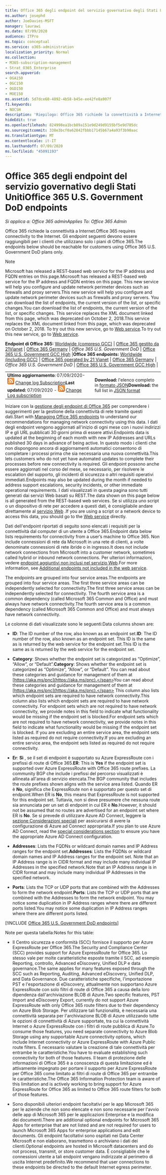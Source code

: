 ```yaml
---
title: Office 365 degli endpoint del servizio governativo degli Stati Uniti
ms.author: josephd
author: JoeDavies-MSFT
manager: laurawi
ms.date: 07/09/2020
audience: ITPro
ms.topic: conceptual
ms.service: o365-administration
localization_priority: Normal
ms.collection:
- M365-subscription-management
- Strat_O365_Enterprise
search.appverid:
- OGA150
- OGC150
- OGD150
- MOE150
ms.assetid: 5d7dce60-4892-4b58-b45e-ee42fe8a907f
f1.keywords:
- NOCSH
description: 'Riepilogo: Office 365 richiede la connettività a Internet. Gli endpoint seguenti devono essere raggiungibili per i clienti che utilizzano solo i piani di Office 365.'
hideEdit: true
ms.openlocfilehash: 824998ea1bcb89a151e9d249d9155bf5e9d785dc
ms.sourcegitcommit: 338e3bcf0a62842fbbb17145b67a4a93f3b90aac
ms.translationtype: MT
ms.contentlocale: it-IT
ms.lasthandoff: 07/09/2020
ms.locfileid: "45091193"
---
```

# <a name="office-365-us-government-dod-endpoints"></a><span data-ttu-id="7bba5-104">Office 365 degli endpoint del servizio governativo degli Stati Uniti</span><span class="sxs-lookup"><span data-stu-id="7bba5-104">Office 365 U.S. Government DoD endpoints</span></span>

<span data-ttu-id="7bba5-105">*Si applica a: Office 365 admin*</span><span class="sxs-lookup"><span data-stu-id="7bba5-105">*Applies To: Office 365 Admin*</span></span>

 <span data-ttu-id="7bba5-106">Office 365 richiede la connettività a Internet.</span><span class="sxs-lookup"><span data-stu-id="7bba5-106">Office 365 requires connectivity to the Internet.</span></span> <span data-ttu-id="7bba5-107">Gli endpoint seguenti devono essere raggiungibili per i clienti che utilizzano solo i piani di Office 365.</span><span class="sxs-lookup"><span data-stu-id="7bba5-107">The endpoints below should be reachable for customers using Office 365 U.S. Government DoD plans only.</span></span>
  
> [!NOTE]
> <span data-ttu-id="7bba5-108">Microsoft has released a REST-based web service for the IP address and FQDN entries on this page.</span><span class="sxs-lookup"><span data-stu-id="7bba5-108">Microsoft has released a REST-based web service for the IP address and FQDN entries on this page.</span></span> <span data-ttu-id="7bba5-109">This new service will help you configure and update network perimeter devices such as firewalls and proxy servers.</span><span class="sxs-lookup"><span data-stu-id="7bba5-109">This new service will help you configure and update network perimeter devices such as firewalls and proxy servers.</span></span> <span data-ttu-id="7bba5-110">You can download the list of endpoints, the current version of the list, or specific changes.</span><span class="sxs-lookup"><span data-stu-id="7bba5-110">You can download the list of endpoints, the current version of the list, or specific changes.</span></span> <span data-ttu-id="7bba5-111">This service replaces the XML document linked from this page, which was deprecated on October 2, 2018.</span><span class="sxs-lookup"><span data-stu-id="7bba5-111">This service replaces the XML document linked from this page, which was deprecated on October 2, 2018.</span></span> <span data-ttu-id="7bba5-112">To try out this new service, go to [Web service](office-365-ip-web-service.md).</span><span class="sxs-lookup"><span data-stu-id="7bba5-112">To try out this new service, go to [Web service](office-365-ip-web-service.md).</span></span>
  
 <span data-ttu-id="7bba5-113">**Endpoint di Office 365:** [Worldwide (compreso GCC)](urls-and-ip-address-ranges.md) | [Office 365 gestito da 21Vianet](urls-and-ip-address-ranges-21vianet.md)  | [Office 365 Germany](office-365-germany-endpoints.md) | *Office 365 U.S. Government DoD* | [Office 365 U.S. Government GCC High](office-365-u-s-government-gcc-high-endpoints.md) |</span><span class="sxs-lookup"><span data-stu-id="7bba5-113">**Office 365 endpoints:** [Worldwide (including GCC)](urls-and-ip-address-ranges.md) | [Office 365 operated by 21 Vianet](urls-and-ip-address-ranges-21vianet.md)  | [Office 365 Germany](office-365-germany-endpoints.md) | *Office 365 U.S. Government DoD* | [Office 365 U.S. Government GCC High](office-365-u-s-government-gcc-high-endpoints.md) |</span></span>
  
|||
|:-----|:-----|
|<span data-ttu-id="7bba5-114">**Ultimo aggiornamento:** 07/09/2020- ![ RSS ](media/5dc6bb29-25db-4f44-9580-77c735492c4b.png) [Change log Subscription](https://endpoints.office.com/version/USGOVDoD?allversions=true&format=rss&clientrequestid=b10c5ed1-bad1-445f-b386-b919946339a7)</span><span class="sxs-lookup"><span data-stu-id="7bba5-114">**Last updated:** 07/09/2020 - ![RSS](media/5dc6bb29-25db-4f44-9580-77c735492c4b.png) [Change Log subscription](https://endpoints.office.com/version/USGOVDoD?allversions=true&format=rss&clientrequestid=b10c5ed1-bad1-445f-b386-b919946339a7)</span></span> <br/> |<span data-ttu-id="7bba5-115">**Download:** l'elenco completo in [formato JSON](https://endpoints.office.com/endpoints/USGOVDoD?clientrequestid=b10c5ed1-bad1-445f-b386-b919946339a7)</span><span class="sxs-lookup"><span data-stu-id="7bba5-115">**Download:** the full list in [JSON format](https://endpoints.office.com/endpoints/USGOVDoD?clientrequestid=b10c5ed1-bad1-445f-b386-b919946339a7)</span></span> <br/> |

 <span data-ttu-id="7bba5-116">Iniziare con la [gestione degli endpoint di Office 365](managing-office-365-endpoints.md) per comprendere i suggerimenti per la gestione della connettività di rete tramite questi dati.</span><span class="sxs-lookup"><span data-stu-id="7bba5-116">Start with [Managing Office 365 endpoints](managing-office-365-endpoints.md) to understand our recommendations for managing network connectivity using this data.</span></span> <span data-ttu-id="7bba5-117">I dati degli endpoint vengono aggiornati all'inizio di ogni mese con i nuovi indirizzi IP e gli URL pubblicati 30 giorni prima di essere attivi.</span><span class="sxs-lookup"><span data-stu-id="7bba5-117">Endpoints data is updated at the beginning of each month with new IP Addresses and URLs published 30 days in advance of being active.</span></span> <span data-ttu-id="7bba5-118">In questo modo i clienti che non dispongono ancora di aggiornamenti automatici consentono di completare i processi prima che sia necessaria una nuova connettività.</span><span class="sxs-lookup"><span data-stu-id="7bba5-118">This lets customers who do not yet have automated updates to complete their processes before new connectivity is required.</span></span> <span data-ttu-id="7bba5-119">Gli endpoint possono anche essere aggiornati nel corso del mese, se necessario, per risolvere le escalation del supporto, gli incidenti di sicurezza o altri requisiti operativi immediati.</span><span class="sxs-lookup"><span data-stu-id="7bba5-119">Endpoints may also be updated during the month if needed to address support escalations, security incidents, or other immediate operational requirements.</span></span> <span data-ttu-id="7bba5-120">I dati visualizzati in questa pagina sono tutti generati dai servizi Web basati su REST.</span><span class="sxs-lookup"><span data-stu-id="7bba5-120">The data shown on this page below is all generated from the REST-based web services.</span></span> <span data-ttu-id="7bba5-121">Se si utilizza uno script o un dispositivo di rete per accedere a questi dati, è consigliabile andare direttamente al [servizio Web](office-365-ip-web-service.md) .</span><span class="sxs-lookup"><span data-stu-id="7bba5-121">If you are using a script or a network device to access this data, you should go to the [Web service](office-365-ip-web-service.md) directly.</span></span>

<span data-ttu-id="7bba5-122">Dati dell'endpoint riportati di seguito sono elencati i requisiti per la connettività dal computer di un utente a Office 365.</span><span class="sxs-lookup"><span data-stu-id="7bba5-122">Endpoint data below lists requirements for connectivity from a user’s machine to Office 365.</span></span> <span data-ttu-id="7bba5-123">Non include connessioni di rete da Microsoft in una rete di clienti, a volte denominate connessioni di rete ibride o in ingresso.</span><span class="sxs-lookup"><span data-stu-id="7bba5-123">It does not include network connections from Microsoft into a customer network, sometimes called hybrid or inbound network connections.</span></span> <span data-ttu-id="7bba5-124">Per ulteriori informazioni, vedere [endpoint aggiuntivi non inclusi nel servizio Web](additional-office365-ip-addresses-and-urls.md).</span><span class="sxs-lookup"><span data-stu-id="7bba5-124">For more information, see [Additional endpoints not included in the web service](additional-office365-ip-addresses-and-urls.md).</span></span> 

<span data-ttu-id="7bba5-125">The endpoints are grouped into four service areas.</span><span class="sxs-lookup"><span data-stu-id="7bba5-125">The endpoints are grouped into four service areas.</span></span> <span data-ttu-id="7bba5-126">The first three service areas can be independently selected for connectivity.</span><span class="sxs-lookup"><span data-stu-id="7bba5-126">The first three service areas can be independently selected for connectivity.</span></span> <span data-ttu-id="7bba5-127">The fourth service area is a common dependency (called Microsoft 365 Common and Office) and must always have network connectivity.</span><span class="sxs-lookup"><span data-stu-id="7bba5-127">The fourth service area is a common dependency (called Microsoft 365 Common and Office) and must always have network connectivity.</span></span>

<span data-ttu-id="7bba5-128">Le colonne di dati visualizzate sono le seguenti:</span><span class="sxs-lookup"><span data-stu-id="7bba5-128">Data columns shown are:</span></span>

- <span data-ttu-id="7bba5-129">**ID**: The ID number of the row, also known as an endpoint set.</span><span class="sxs-lookup"><span data-stu-id="7bba5-129">**ID**: The ID number of the row, also known as an endpoint set.</span></span> <span data-ttu-id="7bba5-130">This ID is the same as is returned by the web service for the endpoint set.</span><span class="sxs-lookup"><span data-stu-id="7bba5-130">This ID is the same as is returned by the web service for the endpoint set.</span></span>

- <span data-ttu-id="7bba5-131">**Category**: Shows whether the endpoint set is categorized as “Optimize”, “Allow”, or “Default”.</span><span class="sxs-lookup"><span data-stu-id="7bba5-131">**Category**: Shows whether the endpoint set is categorized as “Optimize”, “Allow”, or “Default”.</span></span> <span data-ttu-id="7bba5-132">You can read about these categories and guidance for management of them at [https://aka.ms/pnc](https://aka.ms/pnc).</span><span class="sxs-lookup"><span data-stu-id="7bba5-132">You can read about these categories and guidance for management of them at [https://aka.ms/pnc](https://aka.ms/pnc).</span></span> <span data-ttu-id="7bba5-133">This column also lists which endpoint sets are required to have network connectivity.</span><span class="sxs-lookup"><span data-stu-id="7bba5-133">This column also lists which endpoint sets are required to have network connectivity.</span></span> <span data-ttu-id="7bba5-134">For endpoint sets which are not required to have network connectivity, we provide notes in this field to indicate what functionality would be missing if the endpoint set is blocked.</span><span class="sxs-lookup"><span data-stu-id="7bba5-134">For endpoint sets which are not required to have network connectivity, we provide notes in this field to indicate what functionality would be missing if the endpoint set is blocked.</span></span> <span data-ttu-id="7bba5-135">If you are excluding an entire service area, the endpoint sets listed as required do not require connectivity.</span><span class="sxs-lookup"><span data-stu-id="7bba5-135">If you are excluding an entire service area, the endpoint sets listed as required do not require connectivity.</span></span>

- <span data-ttu-id="7bba5-136">**Er**: **Sì** , se il set di endpoint è supportato su Azure ExpressRoute con i prefissi di route di Office 365.</span><span class="sxs-lookup"><span data-stu-id="7bba5-136">**ER**: This is **Yes** if the endpoint set is supported over Azure ExpressRoute with Office 365 route prefixes.</span></span> <span data-ttu-id="7bba5-137">La community BGP che include i prefissi del percorso visualizzati è allineata all'area di servizio elencata.</span><span class="sxs-lookup"><span data-stu-id="7bba5-137">The BGP community that includes the route prefixes shown aligns with the service area listed.</span></span> <span data-ttu-id="7bba5-138">Quando ER è **No**, significa che ExpressRoute non è supportato per questo set di endpoint.</span><span class="sxs-lookup"><span data-stu-id="7bba5-138">When ER is **No**, this means that ExpressRoute is not supported for this endpoint set.</span></span> <span data-ttu-id="7bba5-139">Tuttavia, non si deve presumere che nessuna route sia annunciata per un set di endpoint in cui ER è **No**.</span><span class="sxs-lookup"><span data-stu-id="7bba5-139">However, it should not be assumed that no routes are advertised for an endpoint set where ER is **No**.</span></span> <span data-ttu-id="7bba5-140">Se si prevede di utilizzare Azure AD Connect, leggere la [sezione Considerazioni speciali](https://docs.microsoft.com/azure/active-directory/hybrid/reference-connect-instances#microsoft-azure-government) per assicurarsi di avere la configurazione di Azure ad Connect appropriata.</span><span class="sxs-lookup"><span data-stu-id="7bba5-140">If you plan to use Azure AD Connect, read the [special considerations section](https://docs.microsoft.com/azure/active-directory/hybrid/reference-connect-instances#microsoft-azure-government) to ensure you have the appropriate Azure AD Connect configuration.</span></span>

- <span data-ttu-id="7bba5-141">**Addresses**: Lists the FQDNs or wildcard domain names and IP Address ranges for the endpoint set.</span><span class="sxs-lookup"><span data-stu-id="7bba5-141">**Addresses**: Lists the FQDNs or wildcard domain names and IP Address ranges for the endpoint set.</span></span> <span data-ttu-id="7bba5-142">Note that an IP Address range is in CIDR format and may include many individual IP Addresses in the specified network.</span><span class="sxs-lookup"><span data-stu-id="7bba5-142">Note that an IP Address range is in CIDR format and may include many individual IP Addresses in the specified network.</span></span>
 
- <span data-ttu-id="7bba5-143">**Ports**: Lists the TCP or UDP ports that are combined with the Addresses to form the network endpoint.</span><span class="sxs-lookup"><span data-stu-id="7bba5-143">**Ports**: Lists the TCP or UDP ports that are combined with the Addresses to form the network endpoint.</span></span> <span data-ttu-id="7bba5-144">You may notice some duplication in IP Address ranges where there are different ports listed.</span><span class="sxs-lookup"><span data-stu-id="7bba5-144">You may notice some duplication in IP Address ranges where there are different ports listed.</span></span>
 
[!INCLUDE [Office 365 U.S. Government DoD endpoints](./includes/office-365-u.s.-government-dod-endpoints.md)]
  
<span data-ttu-id="7bba5-145">Note per questa tabella:</span><span class="sxs-lookup"><span data-stu-id="7bba5-145">Notes for this table:</span></span>

- <span data-ttu-id="7bba5-146">Il Centro sicurezza e conformità (SCC) fornisce il supporto per Azure ExpressRoute per Office 365.</span><span class="sxs-lookup"><span data-stu-id="7bba5-146">The Security and Compliance Center (SCC) provides support for Azure ExpressRoute for Office 365.</span></span> <span data-ttu-id="7bba5-147">Lo stesso vale per molte caratteristiche esposte tramite il SCC, ad esempio Reporting, controllo, Advanced eDiscovery, Unified DLP e data governance.</span><span class="sxs-lookup"><span data-stu-id="7bba5-147">The same applies for many features exposed through the SCC such as Reporting, Auditing, Advanced eDiscovery, Unified DLP, and Data Governance.</span></span> <span data-ttu-id="7bba5-148">Due caratteristiche specifiche, l'importazione PST e l'esportazione di eDiscovery, attualmente non supportano Azure ExpressRoute con solo filtri di route di Office 365 a causa della loro dipendenza dall'archiviazione BLOB di Azure.</span><span class="sxs-lookup"><span data-stu-id="7bba5-148">Two specific features, PST Import and eDiscovery Export, currently do not support Azure ExpressRoute with only Office 365 route filters due to their dependency on Azure Blob Storage.</span></span> <span data-ttu-id="7bba5-149">Per utilizzare tali funzionalità, è necessaria una connettività separata per l'archiviazione BLOB di Azure utilizzando tutte le opzioni di connettività di Azure supportate, tra cui la connettività Internet o Azure ExpressRoute con i filtri di route pubblica di Azure.</span><span class="sxs-lookup"><span data-stu-id="7bba5-149">To consume those features, you need separate connectivity to Azure Blob Storage using any supportable Azure connectivity options, which include Internet connectivity or Azure ExpressRoute with Azure Public route filters.</span></span> <span data-ttu-id="7bba5-150">È necessario valutare la creazione di tale connettività per entrambe le caratteristiche.</span><span class="sxs-lookup"><span data-stu-id="7bba5-150">You have to evaluate establishing such connectivity for both of those features.</span></span> <span data-ttu-id="7bba5-151">Il team di protezione delle informazioni di Office 365 è a conoscenza di questa limitazione ed è attivamente impegnato per portare il supporto per Azure ExpressRoute per Office 365 come limitato ai filtri di route di Office 365 per entrambe le caratteristiche.</span><span class="sxs-lookup"><span data-stu-id="7bba5-151">The Office 365 Information Protection team is aware of this limitation and is actively working to bring support for Azure ExpressRoute for Office 365 as limited to Office 365 route filters for both of those features.</span></span>

- <span data-ttu-id="7bba5-152">Sono disponibili ulteriori endpoint facoltativi per le app Microsoft 365 per le aziende che non sono elencate e non sono necessarie per l'avvio delle app di Microsoft 365 per le applicazioni Enterprise e la modifica dei documenti.</span><span class="sxs-lookup"><span data-stu-id="7bba5-152">There are additional optional endpoints for Microsoft 365 Apps for enterprise that are not listed and are not required for users to launch Microsoft 365 Apps for enterprise applications and edit documents.</span></span> <span data-ttu-id="7bba5-153">Gli endpoint facoltativi sono ospitati nei Data Center Microsoft e non elaborano, trasmettono o archiviano i dati dei clienti.</span><span class="sxs-lookup"><span data-stu-id="7bba5-153">Optional endpoints are hosted in Microsoft datacenters and do not process, transmit, or store customer data.</span></span> <span data-ttu-id="7bba5-154">È consigliabile che le connessioni utente a tali endpoint vengano indirizzate al perimetro di uscita Internet predefinito.</span><span class="sxs-lookup"><span data-stu-id="7bba5-154">We recommend that user connections to these endpoints be directed to the default Internet egress perimeter.</span></span>
